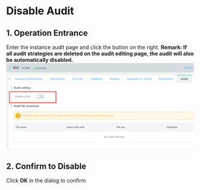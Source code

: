 # Disable Audit

## 1. Operation Entrance
Enter the instance audit page and click the button on the right.
**Remark: If all audit strategies are deleted on the audit editing page, the audit will also be automatically disabled.**
![Disable Instance 1](../../../../../../image/RDS/Disable-Audit-1.png)

## 2. Confirm to Disable
Click **OK** in the dialog to confirm
